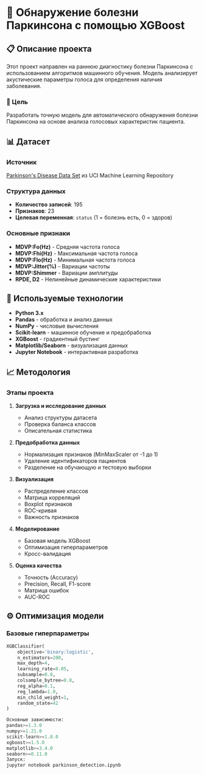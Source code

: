 # 🧠 Обнаружение болезни Паркинсона с помощью XGBoost

## 📋 Описание проекта

Этот проект направлен на раннюю диагностику болезни Паркинсона с использованием алгоритмов машинного обучения. Модель анализирует акустические параметры голоса для определения наличия заболевания.

### 🎯 Цель
Разработать точную модель для автоматического обнаружения болезни Паркинсона на основе анализа голосовых характеристик пациента.

## 📊 Датасет

### Источник
[Parkinson's Disease Data Set](https://www.kaggle.com/datasets/vikasukani/parkinsons-disease-data-set) из UCI Machine Learning Repository

### Структура данных
- **Количество записей**: 195
- **Признаков**: 23
- **Целевая переменная**: `status` (1 = болезнь есть, 0 = здоров)

### Основные признаки
- **MDVP:Fo(Hz)** - Средняя частота голоса
- **MDVP:Fhi(Hz)** - Максимальная частота голоса
- **MDVP:Flo(Hz)** - Минимальная частота голоса
- **MDVP:Jitter(%)** - Вариации частоты
- **MDVP:Shimmer** - Вариации амплитуды
- **RPDE, D2** - Нелинейные динамические характеристики

## 🚀 Используемые технологии

- **Python 3.x**
- **Pandas** - обработка и анализ данных
- **NumPy** - числовые вычисления
- **Scikit-learn** - машинное обучение и предобработка
- **XGBoost** - градиентный бустинг
- **Matplotlib/Seaborn** - визуализация данных
- **Jupyter Notebook** - интерактивная разработка

## 📈 Методология

### Этапы проекта

1. **Загрузка и исследование данных**
   - Анализ структуры датасета
   - Проверка баланса классов
   - Описательная статистика

2. **Предобработка данных**
   - Нормализация признаков (MinMaxScaler от -1 до 1)
   - Удаление идентификаторов пациентов
   - Разделение на обучающую и тестовую выборки

3. **Визуализация**
   - Распределение классов
   - Матрица корреляций
   - Boxplot признаков
   - ROC-кривая
   - Важность признаков

4. **Моделирование**
   - Базовая модель XGBoost
   - Оптимизация гиперпараметров
   - Кросс-валидация

5. **Оценка качества**
   - Точность (Accuracy)
   - Precision, Recall, F1-score
   - Матрица ошибок
   - AUC-ROC

## ⚙️ Оптимизация модели

### Базовые гиперпараметры
```python
XGBClassifier(
    objective='binary:logistic',
    n_estimators=200,
    max_depth=4,
    learning_rate=0.05,
    subsample=0.8,
    colsample_bytree=0.8,
    reg_alpha=0.1,
    reg_lambda=1.0,
    min_child_weight=1,
    random_state=42
)

Основные зависимости:
pandas>=1.3.0
numpy>=1.21.0
scikit-learn>=1.0.0
xgboost>=1.5.0
matplotlib>=3.4.0
seaborn>=0.11.0
Запуск:
jupyter notebook parkinson_detection.ipynb
